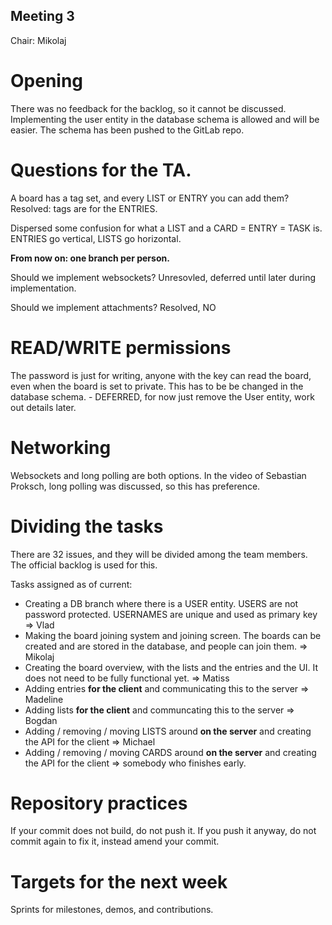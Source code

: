 ## Meeting 3

Chair: Mikolaj

# Opening
There was no feedback for the backlog, so it cannot be discussed.
Implementing the user entity in the database schema is allowed and will be easier.
The schema has been pushed to the GitLab repo.

# Questions for the TA.
A board has a tag set, and every LIST or ENTRY you can add them?
Resolved: tags are for the ENTRIES. 

Dispersed some confusion for what a LIST and a CARD = ENTRY = TASK is. ENTRIES go vertical, LISTS go horizontal.

**From now on: one branch per person.**

Should we implement websockets?
Unresovled, deferred until later during implementation.

Should we implement attachments?
Resolved, NO

# READ/WRITE permissions
The password is just for writing, anyone with the key can read the board, even when the board is set to private.
This has to be be changed in the database schema. - DEFERRED, for now just remove the User entity, work out details later.

# Networking
Websockets and long polling are both options. In the video of Sebastian Proksch, long polling was discussed, so this has preference.

# Dividing the tasks
There are 32 issues, and they will be divided among the team members. The official backlog is used for this.

Tasks assigned as of current:
- Creating a DB branch where there is a USER entity. USERS are not password protected. USERNAMES are unique and used as primary key => Vlad
- Making the board joining system and joining screen. The boards can be created and are stored in the database, and people can join them. => Mikolaj
- Creating the board overview, with the lists and the entries and the UI. It does not need to be fully functional yet. => Matiss
- Adding entries __for the client__ and communicating this to the server => Madeline
- Adding lists __for the client__ and communcating this to the server => Bogdan
- Adding / removing / moving LISTS around __on the server__ and creating the API for the client => Michael
- Adding / removing / moving CARDS around __on the server__ and creating the API for the client => somebody who finishes early.

# Repository practices
If your commit does not build, do not push it. If you push it anyway, do not commit again to fix it, instead amend your commit.

# Targets for the next week
Sprints for milestones, demos, and contributions.
